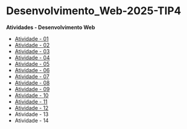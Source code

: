 # Desenvolvimento_Web-2025-TIP4

**Atividades - Desenvolvimento Web**

- [Atividade - 01](https://augusto1804.github.io/Atividade-01/)
- [Atividade - 02](https://github.com/Augusto1804/Atividade-02)
- [Atividade - 03](https://github.com/Augusto1804/Atividade-03)
- [Atividade - 04](https://github.com/Augusto1804/Atividade-04)
- [Atividade - 05](https://github.com/Augusto1804/Atividade-05)
- [Atividade - 06](https://github.com/Augusto1804/Atividade-06)
- [Atividade - 07](https://github.com/Augusto1804/Atividade-07)
- [Atividade - 08](https://github.com/Augusto1804/Atividade-08)
- [Atividade - 09](https://github.com/Augusto1804/Atividade-09)
- [Atividade - 10](https://github.com/Augusto1804/Atividade-10)
- [Atividade - 11](https://github.com/Augusto1804/Atividade-11)
- [Atividade - 12](https://github.com/Augusto1804/Atividade-12)
- Atividade - 13
- Atividade - 14
